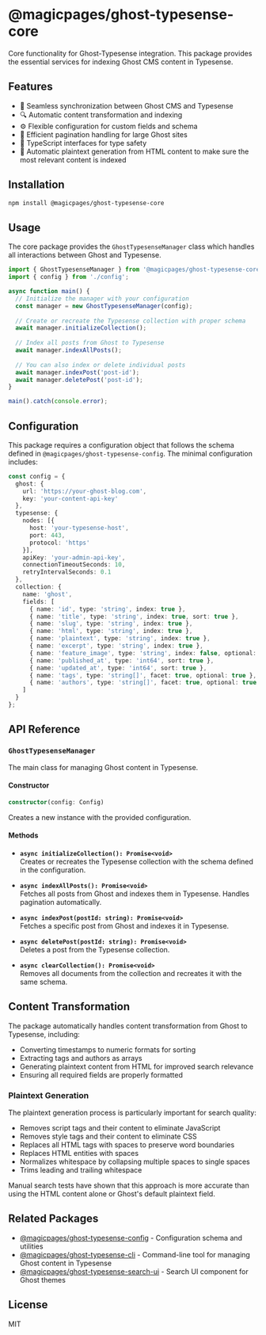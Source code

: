 # @magicpages/ghost-typesense-core

Core functionality for Ghost-Typesense integration. This package provides the essential services for indexing Ghost CMS content in Typesense.

## Features

- 🔄 Seamless synchronization between Ghost CMS and Typesense
- 🔍 Automatic content transformation and indexing
- ⚙️ Flexible configuration for custom fields and schema
- 🚀 Efficient pagination handling for large Ghost sites
- 🧩 TypeScript interfaces for type safety
- 📝 Automatic plaintext generation from HTML content to make sure the most relevant content is indexed

## Installation

```bash
npm install @magicpages/ghost-typesense-core
```

## Usage

The core package provides the `GhostTypesenseManager` class which handles all interactions between Ghost and Typesense.

```typescript
import { GhostTypesenseManager } from '@magicpages/ghost-typesense-core';
import { config } from './config';

async function main() {
  // Initialize the manager with your configuration
  const manager = new GhostTypesenseManager(config);
  
  // Create or recreate the Typesense collection with proper schema
  await manager.initializeCollection();
  
  // Index all posts from Ghost to Typesense
  await manager.indexAllPosts();
  
  // You can also index or delete individual posts
  await manager.indexPost('post-id');
  await manager.deletePost('post-id');
}

main().catch(console.error);
```

## Configuration

This package requires a configuration object that follows the schema defined in `@magicpages/ghost-typesense-config`. The minimal configuration includes:

```typescript
const config = {
  ghost: {
    url: 'https://your-ghost-blog.com',
    key: 'your-content-api-key'
  },
  typesense: {
    nodes: [{
      host: 'your-typesense-host',
      port: 443,
      protocol: 'https'
    }],
    apiKey: 'your-admin-api-key',
    connectionTimeoutSeconds: 10,
    retryIntervalSeconds: 0.1
  },
  collection: {
    name: 'ghost',
    fields: [
      { name: 'id', type: 'string', index: true },
      { name: 'title', type: 'string', index: true, sort: true },
      { name: 'slug', type: 'string', index: true },
      { name: 'html', type: 'string', index: true },
      { name: 'plaintext', type: 'string', index: true },
      { name: 'excerpt', type: 'string', index: true },
      { name: 'feature_image', type: 'string', index: false, optional: true },
      { name: 'published_at', type: 'int64', sort: true },
      { name: 'updated_at', type: 'int64', sort: true },
      { name: 'tags', type: 'string[]', facet: true, optional: true },
      { name: 'authors', type: 'string[]', facet: true, optional: true }
    ]
  }
};
```

## API Reference

### `GhostTypesenseManager`

The main class for managing Ghost content in Typesense.

#### Constructor

```typescript
constructor(config: Config)
```

Creates a new instance with the provided configuration.

#### Methods

- **`async initializeCollection(): Promise<void>`**  
  Creates or recreates the Typesense collection with the schema defined in the configuration.

- **`async indexAllPosts(): Promise<void>`**  
  Fetches all posts from Ghost and indexes them in Typesense. Handles pagination automatically.

- **`async indexPost(postId: string): Promise<void>`**  
  Fetches a specific post from Ghost and indexes it in Typesense.

- **`async deletePost(postId: string): Promise<void>`**  
  Deletes a post from the Typesense collection.

- **`async clearCollection(): Promise<void>`**  
  Removes all documents from the collection and recreates it with the same schema.

## Content Transformation

The package automatically handles content transformation from Ghost to Typesense, including:

- Converting timestamps to numeric formats for sorting
- Extracting tags and authors as arrays
- Generating plaintext content from HTML for improved search relevance
- Ensuring all required fields are properly formatted

### Plaintext Generation

The plaintext generation process is particularly important for search quality:

  - Removes script tags and their content to eliminate JavaScript
  - Removes style tags and their content to eliminate CSS
  - Replaces all HTML tags with spaces to preserve word boundaries
  - Replaces HTML entities with spaces
  - Normalizes whitespace by collapsing multiple spaces to single spaces
  - Trims leading and trailing whitespace

Manual search tests have shown that this approach is more accurate than using the HTML content alone or Ghost's default plaintext field.

## Related Packages

- [@magicpages/ghost-typesense-config](https://github.com/magicpages/ghost-typesense/tree/main/packages/config) - Configuration schema and utilities
- [@magicpages/ghost-typesense-cli](https://github.com/magicpages/ghost-typesense/tree/main/apps/cli) - Command-line tool for managing Ghost content in Typesense
- [@magicpages/ghost-typesense-search-ui](https://github.com/magicpages/ghost-typesense/tree/main/packages/search-ui) - Search UI component for Ghost themes

## License

MIT